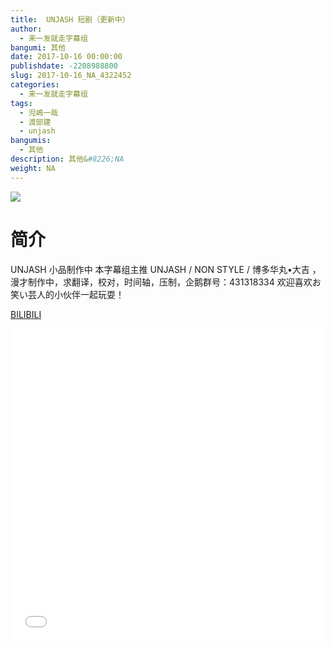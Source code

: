 ```yaml
---
title:  UNJASH 短剧（更新中）
author: 
  - 来一发就走字幕组
bangumi: 其他
date: 2017-10-16 00:00:00
publishdate: -2208988800
slug: 2017-10-16_NA_4322452
categories: 
  - 来一发就走字幕组
tags: 
  - 児嶋一哉
  - 渡部建
  - unjash
bangumis: 
  - 其他
description: 其他&#8226;NA
weight: NA
---
```


![](https://i.imgur.com/NTGwxL9.jpg)

# 简介  
 UNJASH 小品制作中 本字幕组主推 UNJASH / NON STYLE / 博多华丸•大吉 ，漫才制作中，求翻译，校对，时间轴，压制，企鹅群号：431318334 欢迎喜欢お笑い芸人的小伙伴一起玩耍！

  [BILIBILI](https://www.bilibili.com/video/av4322452/)


  <iframe src="//www.bilibili.com/html/html5player.html?cid=6992574&aid=4322452" width="100%" height="500" frameborder="0" allowfullscreen="allowfullscreen"></iframe>
